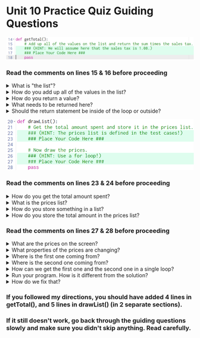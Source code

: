 # Unit 10 Practice Quiz Guiding Questions

![getTotal() code](./img1.png)


### Read the comments on lines 15 & 16 before proceeding
  
<details>
  
  <summary>What is "the list"?</summary>
    
      app.prices
 
</details>

<details>
  <summary>How do you add up all of the values in the list?</summary>
  
      1. You need to create a local variable to hold the sum. Maybe call it sum and set its value to 0.  
      2. Loop through the list (see the previous question if you aren't sure what list) and add each value to the sum.
  
  </details>

<details>
  <summary>How do you return a value?</summary>
  
  Use the keyword `return` followed by the thing you want to return

</details>

<details>
  <summary>What needs to be returned here?</summary>
  
  `sum * 1.08`
</details>

<details>
  <summary>Should the return statement be inside of the loop or outside?</summary>

  outside
</details>

![drawList() code](./img2.png)
### Read the comments on lines 23 & 24 before proceeding

<details><summary>How do you get the total amount spent?</summary>
  
  Call the helper function `getTotal` and store its return value in a variable.  Maybe call the variable `total`.
</details>

<details><summary>What is the prices list?</summary>
  
  `app.prices`
</details>

<details><summary>How do you store something in a list?</summary>
  
  `listName.append(thingToStore)`
  
  </details>
  
<details><summary>How do you store the total amount in the prices list?</summary>
  
  Assuming you created the local variable, total, `app.prices.append(total)`
  
</details>

### Read the comments on lines 27 & 28 before proceeding

<details><summary>What are the prices on the screen?</summary>
  
  Labels
</details>

<details><summary>What properties of the prices are changing?</summary>
  
  1. value 
  2. centerY
</details>

<details><summary>Where is the first one coming from?</summary>
  
`app.prices`
</details>

<details><summary>Where is the second one coming from?</summary>
  
  They start at 130 and go up by 40 each time
</details>

<details><summary>How can we get the first one and the second one in a single loop?</summary>
  
  * Use `for i in range(len(app.prices))`.  
  * Inside the loop create a Label setting its `value` to `app.prices[i]` and its `centerY` to `130+40*i` (set everything else by inspecting the solution).
</details>

<details><summary>Run your program.  How is it different from the solution?</summary>
  
  We're missing the $ in front of the price.
</details>

<details><summary>How do we fix that?</summary>
  
  One way would be to make a local variable before creating the label, call it `price`.  
  * Set the value of price to `'$' + str(app.prices[i])`
  * Change the value of the label to `price` (no quotes)

 </details>
  
  
### If you followed my directions, you should have added 4 lines in getTotal(), and 5 lines in drawList() (in 2 separate sections).

### If it still doesn't work, go back through the guiding questions slowly and make sure you didn't skip anything. Read carefully.

  

  

  

  
  




  
